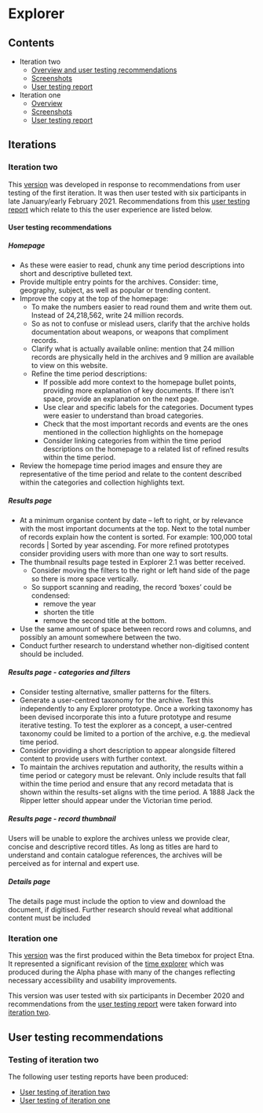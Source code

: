 # Explorer

## Contents

* Iteration two
    * [Overview and user testing recommendations](#iteration-two)
    * [Screenshots](iterations/screenshots/iteration_two)
    * [User testing report](user_research/iteration_two_user_testing_report.pdf)
* Iteration one
    * [Overview](#iteration-one)
    * [Screenshots](iterations/screenshots/iteration_one)
    * [User testing report](user_research/iteration_one_user_testing_report.pdf)

## Iterations

### Iteration two

This [version](iterations/code/iteration_two) was developed in response to recommendations from user testing of the first iteration. It was then user tested with six participants in late January/early February 2021.  Recommendations from this [user testing report](user_research/iteration_two_user_testing_report.pdf) which relate to this the user experience are listed below.

#### User testing recommendations

##### Homepage

* As these were easier to read, chunk any time period descriptions into short and descriptive bulleted text.
* Provide multiple entry points for the archives. Consider: time, geography, subject, as
well as popular or trending content.
* Improve the copy at the top of the homepage:
    * To make the numbers easier to read round them and write them out. Instead of 24,218,562, write 24 million records.
    * So as not to confuse or mislead users, clarify that the archive holds
documentation about weapons, or weapons that compliment records.
    * Clarify what is actually available online: mention that 24 million records are physically held in the archives and 9 million are available to view on this website.
    * Refine the time period descriptions:
        * If possible add more context to the homepage bullet points, providing more
        explanation of key documents. If there isn’t space, provide an explanation on the next page.
        * Use clear and specific labels for the categories. Document types were easier
        to understand than broad categories.
        * Check that the most important records and events are the ones mentioned in the collection highlights on the homepage
        * Consider linking categories from within the time period descriptions on the
homepage to a related list of refined results within the time period.
* Review the homepage time period images and ensure they are representative of the time period and relate to the content described within the categories and collection highlights text.

##### Results page

* At a minimum organise content by date – left to right, or by relevance with the most important documents at the top. Next to the total number of records explain how the content is sorted. For example: 100,000 total records | Sorted by year ascending. For more refined prototypes consider providing users with more than one way to sort results.
* The thumbnail results page tested in Explorer 2.1 was better received.
    * Consider moving the filters to the right or left hand side of the page so there is more space vertically.
    * So support scanning and reading, the record ‘boxes’ could be condensed:
        * remove the year
        * shorten the title
        * remove the second title at the bottom.
* Use the same amount of space between record rows and columns, and possibly an amount somewhere between the two.
* Conduct further research to understand whether non-digitised content should be included.

##### Results page - categories and filters

* Consider testing alternative, smaller patterns for the filters.
* Generate a user-centred taxonomy for the archive. Test this independently to any Explorer prototype. Once a working taxonomy has been devised incorporate this into a future prototype and resume iterative testing. To test the explorer as a concept, a user-centred taxonomy could be limited to a portion of the archive, e.g. the medieval time period.
* Consider providing a short description to appear alongside filtered content to provide
users with further context.
* To maintain the archives reputation and authority, the results within a time period or category must be relevant. Only include results that fall within the time period and ensure that any record metadata that is shown within the results-set aligns with the time period. A 1888 Jack the Ripper letter should appear under the Victorian time period.

##### Results page - record thumbnail

Users will be unable to explore the archives unless we provide clear, concise and descriptive record titles. As long as titles are hard to understand and contain catalogue references, the archives will be perceived as for internal and expert use.

##### Details page 

The details page must include the option to view and download the document, if digitised. Further research should reveal what additional content must be included

### Iteration one

This [version](iterations/code/iteration_one) was the first produced within the Beta timebox for project Etna. It represented a significant revision of the [time explorer](/alpha_time_explorer.md) which was produced during the Alpha phase with many of the changes reflecting necessary accessibility and usability improvements. 

This version was user tested with six participants in December 2020 and recommendations from the [user testing report](user_research/iteration_one_user_testing_report.pdf) were taken forward into [iteration two](#iteration-two).

## User testing recommendations

### Testing of iteration two

The following user testing reports have been produced: 

* [User testing of iteration two](user_research/iteration_two_user_testing_report.pdf) 
* [User testing of iteration one](user_research/iteration_one_user_testing_report.pdf)
